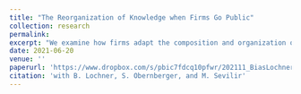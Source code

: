 ```yaml
---
title: "The Reorganization of Knowledge when Firms Go Public"
collection: research
permalink: 
excerpt: "We examine how firms adapt the composition and organization of their labor force when they go public. Hiring and reorganization begins two years ahead of the IPO. Hiring is strongest in high-skill jobs requiring knowledge in finance, accounting, and internal governance. In order to economize on the costs of maintaining a larger labor force with a broader knowledge base, we find the IPO firm to reorganize into a more hierarchical structure with smaller departments. IPO firms hire many young, highly skilled, but inexperienced employees to fill the middle ranks in this organization. Two thirds of top management are replaced in the process of going public. The wage gap between top managers and middle managers widens, in line with a higher utilization rate of knowledge of top managers after the reorganization. Overall, our results suggest that going public is associated with a comprehensive transformation of the firm's labor force which becomes geared towards exploiting available technologies rather than generating innovation."
date: 2021-06-20
venue: ''
paperurl: 'https://www.dropbox.com/s/pbic7fdcq10pfwr/202111_BiasLochnerObernbergerSevilir_Reorganization_of_Knowledge_When_Firms_Go_Public.pdf?dl=0'
citation: 'with B. Lochner, S. Obernberger, and M. Sevilir'
---
```

